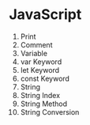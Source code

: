 # JavaScript

1. Print
2. Comment
3. Variable
4. var Keyword
5. let Keyword
6. const Keyword
7. String
8. String Index
9. String Method
10. String Conversion